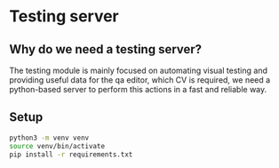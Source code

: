 # Testing server

## Why do we need a testing server?

The testing module is mainly focused on automating visual testing and providing useful data for the qa editor, which CV is required, we need a python-based server to perform this actions in a fast and reliable way.

## Setup

```bash
python3 -m venv venv
source venv/bin/activate
pip install -r requirements.txt
```
